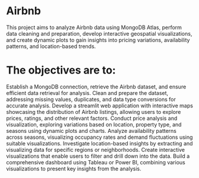 # Airbnb

 This project aims to analyze Airbnb data using MongoDB Atlas, perform data cleaning and preparation, develop interactive 
 geospatial visualizations, and create dynamic plots to gain insights into pricing variations, availability patterns, and 
 location-based trends. 
 
# The objectives are to: 
 
 Establish a MongoDB connection, retrieve the Airbnb dataset, and ensure efficient data retrieval for analysis. 
 Clean and prepare the dataset, addressing missing values, duplicates, and data type conversions for accurate analysis. 
 Develop a streamlit web application with interactive maps showcasing the distribution of Airbnb listings, allowing 
 users to explore prices, ratings, and other relevant factors. Conduct price analysis and visualization, exploring 
 variations based on location, property type, and seasons using dynamic plots and charts. 
 Analyze availability patterns across seasons, visualizing occupancy rates and demand fluctuations using suitable visualizations. 
 Investigate location-based insights by extracting and visualizing data for specific regions or neighborhoods. 
 Create interactive visualizations that enable users to filter and drill down into the data. Build a comprehensive 
 dashboard using Tableau or Power BI, combining various visualizations to present key insights from the analysis.
